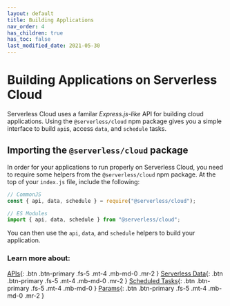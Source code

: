 ```yaml
---
layout: default
title: Building Applications
nav_order: 4
has_children: true
has_toc: false
last_modified_date: 2021-05-30
---
```


# Building Applications on Serverless Cloud

Serverless Cloud uses a familar *Express.js-like* API for building cloud applications. Using the `@serverless/cloud` npm package gives you a simple interface to build `api`s, access `data`, and `schedule` tasks. 

## Importing the `@serverless/cloud` package

In order for your applications to run properly on Serverless Cloud, you need to require some helpers from the `@serverless/cloud` npm package. At the top of your `index.js` file, include the following:

```javascript
// CommonJS
const { api, data, schedule } = require("@serverless/cloud");

// ES Modules
import { api, data, schedule } from "@serverless/cloud";
```

You can then use the `api`, `data`, and `schedule` helpers to build your application.

### Learn more about:

[APIs](/cloud/apps/api.html){: .btn .btn-primary .fs-5 .mt-4 .mb-md-0 .mr-2 }
[Serverless Data](/cloud/apps/data.html){: .btn .btn-primary .fs-5 .mt-4 .mb-md-0 .mr-2 }
[Scheduled Tasks](/cloud/apps/schedule.html){: .btn .btn-primary .fs-5 .mt-4 .mb-md-0 }
[Params](/cloud/apps/params.html){: .btn .btn-primary .fs-5 .mt-4 .mb-md-0 .mr-2 }